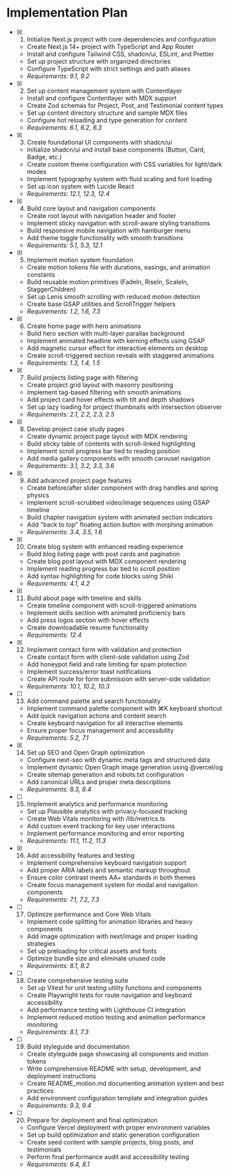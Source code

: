 # Implementation Plan

- [x] 1. Initialize Next.js project with core dependencies and configuration
  - Create Next.js 14+ project with TypeScript and App Router
  - Install and configure Tailwind CSS, shadcn/ui, ESLint, and Prettier
  - Set up project structure with organized directories
  - Configure TypeScript with strict settings and path aliases
  - _Requirements: 9.1, 9.2_

- [x] 2. Set up content management system with Contentlayer
  - Install and configure Contentlayer with MDX support
  - Create Zod schemas for Project, Post, and Testimonial content types
  - Set up content directory structure and sample MDX files
  - Configure hot reloading and type generation for content
  - _Requirements: 6.1, 6.2, 6.3_

- [x] 3. Create foundational UI components with shadcn/ui
  - Initialize shadcn/ui and install base components (Button, Card, Badge, etc.)
  - Create custom theme configuration with CSS variables for light/dark modes
  - Implement typography system with fluid scaling and font loading
  - Set up icon system with Lucide React
  - _Requirements: 12.1, 12.3, 12.4_

- [x] 4. Build core layout and navigation components
  - Create root layout with navigation header and footer
  - Implement sticky navigation with scroll-aware styling transitions
  - Build responsive mobile navigation with hamburger menu
  - Add theme toggle functionality with smooth transitions
  - _Requirements: 5.1, 5.3, 12.1_

- [x] 5. Implement motion system foundation
  - Create motion tokens file with durations, easings, and animation constants
  - Build reusable motion primitives (FadeIn, RiseIn, ScaleIn, StaggerChildren)
  - Set up Lenis smooth scrolling with reduced motion detection
  - Create base GSAP utilities and ScrollTrigger helpers
  - _Requirements: 1.2, 1.6, 7.3_
  
- [x] 6. Create home page with hero animations
  - Build hero section with multi-layer parallax background
  - Implement animated headline with kerning effects using GSAP
  - Add magnetic cursor effect for interactive elements on desktop
  - Create scroll-triggered section reveals with staggered animations
  - _Requirements: 1.3, 1.4, 1.5_

- [x] 7. Build projects listing page with filtering
  - Create project grid layout with masonry positioning
  - Implement tag-based filtering with smooth animations
  - Add project card hover effects with tilt and depth shadows
  - Set up lazy loading for project thumbnails with intersection observer
  - _Requirements: 2.1, 2.2, 2.3, 2.5_

- [x] 8. Develop project case study pages
  - Create dynamic project page layout with MDX rendering
  - Build sticky table of contents with scroll-linked highlighting
  - Implement scroll progress bar tied to reading position
  - Add media gallery components with smooth carousel navigation
  - _Requirements: 3.1, 3.2, 3.3, 3.6_

- [x] 9. Add advanced project page features
  - Create before/after slider component with drag handles and spring physics
  - Implement scroll-scrubbed video/image sequences using GSAP timeline
  - Build chapter navigation system with animated section indicators
  - Add "back to top" floating action button with morphing animation
  - _Requirements: 3.4, 3.5, 1.6_

- [x] 10. Create blog system with enhanced reading experience
  - Build blog listing page with post cards and pagination
  - Create blog post layout with MDX component rendering
  - Implement reading progress bar tied to scroll position
  - Add syntax highlighting for code blocks using Shiki
  - _Requirements: 4.1, 4.2_

- [x] 11. Build about page with timeline and skills
  - Create timeline component with scroll-triggered animations
  - Implement skills section with animated proficiency bars
  - Add press logos section with hover effects
  - Create downloadable resume functionality
  - _Requirements: 12.4_

- [x] 12. Implement contact form with validation and protection
  - Create contact form with client-side validation using Zod
  - Add honeypot field and rate limiting for spam protection
  - Implement success/error toast notifications
  - Create API route for form submission with server-side validation
  - _Requirements: 10.1, 10.2, 10.3_

- [ ] 13. Add command palette and search functionality
  - Implement command palette component with ⌘K keyboard shortcut
  - Add quick navigation actions and content search
  - Create keyboard navigation for all interactive elements
  - Ensure proper focus management and accessibility
  - _Requirements: 5.2, 7.1_

- [x] 14. Set up SEO and Open Graph optimization
  - Configure next-seo with dynamic meta tags and structured data
  - Implement dynamic Open Graph image generation using @vercel/og
  - Create sitemap generation and robots.txt configuration
  - Add canonical URLs and proper meta descriptions
  - _Requirements: 8.3, 8.4_

- [ ] 15. Implement analytics and performance monitoring
  - Set up Plausible analytics with privacy-focused tracking
  - Create Web Vitals monitoring with /lib/metrics.ts
  - Add custom event tracking for key user interactions
  - Implement performance monitoring and error reporting
  - _Requirements: 11.1, 11.2, 11.3_

- [x] 16. Add accessibility features and testing
  - Implement comprehensive keyboard navigation support
  - Add proper ARIA labels and semantic markup throughout
  - Ensure color contrast meets AA+ standards in both themes
  - Create focus management system for modal and navigation components
  - _Requirements: 7.1, 7.2, 7.3_

- [ ] 17. Optimize performance and Core Web Vitals
  - Implement code splitting for animation libraries and heavy components
  - Add image optimization with next/image and proper loading strategies
  - Set up preloading for critical assets and fonts
  - Optimize bundle size and eliminate unused code
  - _Requirements: 8.1, 8.2_

- [ ] 18. Create comprehensive testing suite
  - Set up Vitest for unit testing utility functions and components
  - Create Playwright tests for route navigation and keyboard accessibility
  - Add performance testing with Lighthouse CI integration
  - Implement reduced motion testing and animation performance monitoring
  - _Requirements: 8.1, 7.3_

- [ ] 19. Build styleguide and documentation
  - Create styleguide page showcasing all components and motion tokens
  - Write comprehensive README with setup, development, and deployment instructions
  - Create README_motion.md documenting animation system and best practices
  - Add environment configuration template and integration guides
  - _Requirements: 9.3, 9.4_

- [ ] 20. Prepare for deployment and final optimization
  - Configure Vercel deployment with proper environment variables
  - Set up build optimization and static generation configuration
  - Create seed content with sample projects, blog posts, and testimonials
  - Perform final performance audit and accessibility testing
  - _Requirements: 6.4, 8.1_
